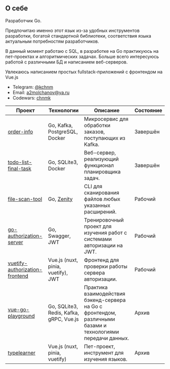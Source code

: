 ## О себе

Разработчик Go. 

Предпочитаю именно этот язык из-за удобных инструментов разработки, богатой стандартной библиотеки, соответствия языка актуальным потребностям разработчиков.

В данный момент работаю с SQL, в разработке на Go практикуюсь на пет-проектах и
алгоритмических задачах. Больше всего интересуюсь
работой с различными БД и написанием веб-серверов. 

Увлекаюсь написанием простых
fullstack-приложений с фронтендом на Vue.js

* Telegram: [@kchnm](https://t.me/kchnm)
* Email: a2molchanov@ya.ru
* Codewars: [chnmk](https://www.codewars.com/users/chnmk)


| Проект | Технологии | Описание | Состояние |
|---|---|---|---|
| [order-info](https://github.com/chnmk/order-info-l0) | Go,  Kafka, PostgreSQL, Docker | Микросервис для обработки заказов, поступающих из Kafka. | Завершён |
| [todo-list-final-task](https://github.com/chnmk/todo-list-final-task) | Go, SQLite3, Docker | Веб-сервер, реализующий функционал планировщика задач. | Завершён |
| [file-scan-tool](https://github.com/chnmk/file-scan-tool) |  Go, [Zenity](github.com/ncruces/zenity) | CLI для сканирования файлов любых указанных расширений. | Рабочий |
| [go-authorization-server](https://github.com/chnmk/go-authorization-server) |  Go, Swagger, JWT | Тренировочный проект для изучения работ с системами авторизации на JWT. | Рабочий |
| [vuetify-authorization-frontend](https://github.com/chnmk/vuetify-authorization-frontend) |  Vue.js (nuxt, pinia, vuetify), JWT | Фронтенд для проверки работы сервера авторизации. | Рабочий |
| [vue-go-playground](https://github.com/chnmk/vue-go-playground) |  Go, SQLite3, Redis, Kafka, gRPC, Vue.js | Практика взаимодействия бэкенд-сервера на Go с фронтендом, различными базами и технологиями передачи данных. | Архив |
| [typelearner](https://github.com/chnmk/typelearner) |  Vue.js (nuxt, pinia, vuetify) | Пет-проект, инструмент для изучения языков. | Архив |


